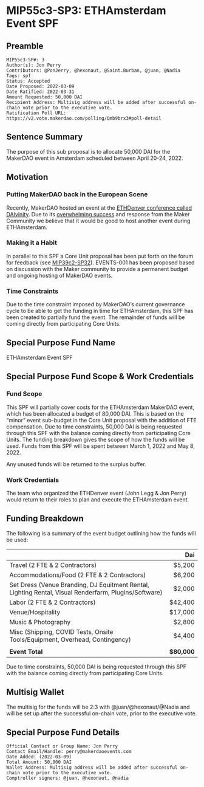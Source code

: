 # MIP55c3-SP3: ETHAmsterdam Event SPF

## Preamble

```
MIP55c3-SP#: 3
Author(s): Jon Perry
Contributors: @PonJerry, @hexonaut, @Saint.Burban, @juan, @Nadia
Tags: spf
Status: Accepted
Date Proposed: 2022-03-09
Date Ratified: 2022-03-31
Amount Requested: 50,000 DAI
Recipient Address: Multisig address will be added after successful on-chain vote prior to the executive vote.
Ratification Poll URL: https://v2.vote.makerdao.com/polling/Qmb9brx3#poll-detail
```

## Sentence Summary

The purpose of this sub proposal is to allocate 50,000 DAI for the MakerDAO event in Amsterdam scheduled between April 20-24, 2022.

## Motivation

### Putting MakerDAO back in the European Scene

Recently, MakerDAO hosted an event at the [ETHDenver conference called DAIvinity](https://twitter.com/DaIvinity). Due to its [overwhelming success](https://newsletter.banklesshq.com/p/8-things-you-missed-at-ethdenver-ab5) and response from the Maker Community we believe that it would be good to host another event during ETHAmsterdam.

### Making it a Habit

In parallel to this SPF a Core Unit proposal has been put forth on the forum for feedback (see [MIP39c2-SP32](https://forum.makerdao.com/t/mip39c2-sp32-adding-events-core-unit-events-001/13780/14)). EVENTS-001 has been proposed based on discussion with the Maker community to provide a permanent budget and ongoing hosting of MakerDAO events.

### Time Constraints

Due to the time constraint imposed by MakerDAO’s current governance cycle to be able to get the funding in time for ETHAmsterdam, this SPF has been created to partially fund the event. The remainder of funds will be coming directly from participating Core Units.

## Special Purpose Fund Name

ETHAmsterdam Event SPF

## Special Purpose Fund Scope & Work Credentials

### Fund Scope

This SPF will partially cover costs for the ETHAmsterdam MakerDAO event, which has been allocated a budget of 80,000 DAI. This is based on the “minor” event sub-budget in the Core Unit proposal with the addition of FTE compensation.  Due to time constraints, 50,000 DAI is being requested through this SPF with the balance coming directly from participating Core Units. The funding breakdown gives the scope of how the funds will be used. Funds from this SPF will be spent between March 1, 2022 and May 8, 2022.

Any unused funds will be returned to the surplus buffer.

### Work Credentials

The team who organized the ETHDenver event (John Legg & Jon Perry) would return to their roles to plan and execute the ETHAmsterdam event.

## Funding Breakdown

The following is a summary of the event budget outlining how the funds will be used:

|                                                                            |       Dai |
|----------------------------------------------------------------------------|----------:|
| Travel (2 FTE & 2 Contractors)                                             |    $5,200 |
| Accommodations/Food (2 FTE & 2 Contractors)                                |    $6,200 |
| Set Dress (Venue Branding, DJ Equitment Rental, Lighting Rental, Visual Renderfarm, Plugins/Software)                                                                  |    $2,000 |
| Labor (2 FTE & 2 Contractors)                                             |   $42,400 |
| Venue/Hospitality                                                          |    $17,000 |
| Music & Photography                                                        |    $2,800 |
| Misc (Shipping, COVID Tests, Onsite Tools/Equipment, Overhead, Contingency) |    $4,400 |
| | |
|  **Event Total**                                                           |**$80,000**|

Due to time constraints, 50,000 DAI is being requested through this SPF with the balance coming directly from participating Core Units.

## Multisig Wallet

The multisig for the funds will be 2:3 with @juan/@hexonaut/@Nadia and will be set up after the successful on-chain vote, prior to the executive vote.


## Special Purpose Fund Details

```
Official Contact or Group Name: Jon Perry
Contact Email/Handle: perry@makerdaoevents.com
Date Added: (2022-03-09)
Total Amount: 50,000 DAI
Wallet Address: Multisig address will be added after successful on-chain vote prior to the executive vote.
Comptroller signers: @juan, @hexonaut, @nadia
```
